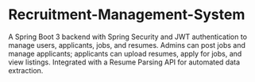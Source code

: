 # Recruitment-Management-System
A Spring Boot 3 backend with Spring Security and JWT authentication to manage users, applicants, jobs, and resumes. Admins can post jobs and manage applicants; applicants can upload resumes, apply for jobs, and view listings. Integrated with a Resume Parsing API for automated data extraction.
